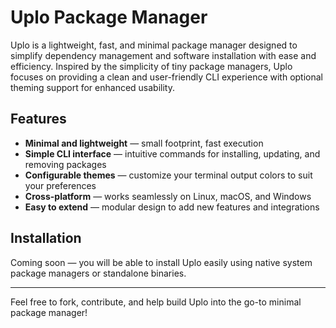 # Uplo Package Manager

Uplo is a lightweight, fast, and minimal package manager designed to simplify dependency management and software installation with ease and efficiency. Inspired by the simplicity of tiny package managers, Uplo focuses on providing a clean and user-friendly CLI experience with optional theming support for enhanced usability.

## Features

- **Minimal and lightweight** — small footprint, fast execution  
- **Simple CLI interface** — intuitive commands for installing, updating, and removing packages  
- **Configurable themes** — customize your terminal output colors to suit your preferences  
- **Cross-platform** — works seamlessly on Linux, macOS, and Windows  
- **Easy to extend** — modular design to add new features and integrations  

## Installation

Coming soon — you will be able to install Uplo easily using native system package managers or standalone binaries.

---

Feel free to fork, contribute, and help build Uplo into the go-to minimal package manager!

